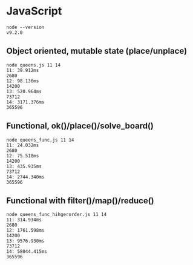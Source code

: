 # JavaScript

    node --version
    v9.2.0

## Object oriented, mutable state (place/unplace)

    node queens.js 11 14
    11: 39.912ms
    2680
    12: 98.136ms
    14200
    13: 520.964ms
    73712
    14: 3171.376ms
    365596

## Functional, ok()/place()/solve_board()

    node queens_func.js 11 14
    11: 24.032ms
    2680
    12: 75.518ms
    14200
    13: 435.935ms
    73712
    14: 2744.340ms
    365596

## Functional with filter()/map()/reduce()

    node queens_func_hihgerorder.js 11 14
    11: 314.934ms
    2680
    12: 1761.598ms
    14200
    13: 9576.930ms
    73712
    14: 58044.415ms
    365596
